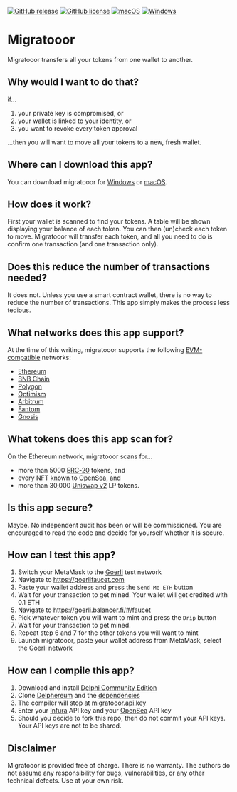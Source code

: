 [![GitHub release](https://img.shields.io/github/release/svanas/migratooor)](https://github.com/svanas/migratooor/releases/latest)
[![GitHub license](https://img.shields.io/github/license/svanas/migratooor)](https://github.com/svanas/migratooor/blob/main/LICENSE)
[![macOS](https://img.shields.io/badge/os-macOS-green)](https://github.com/svanas/migratooor/releases/latest/download/macOS.zip)
[![Windows](https://img.shields.io/badge/os-Windows-green)](https://github.com/svanas/migratooor/releases/latest/download/Windows.zip)

# Migratooor

Migratooor transfers all your tokens from one wallet to another.

## Why would I want to do that?

if...

1. your private key is compromised, or
2. your wallet is linked to your identity, or
3. you want to revoke every token approval

...then you will want to move all your tokens to a new, fresh wallet.

## Where can I download this app?

You can download migratooor for [Windows](https://github.com/svanas/migratooor/releases/latest/download/Windows.zip) or [macOS](https://github.com/svanas/migratooor/releases/latest/download/macOS.zip).

## How does it work?

First your wallet is scanned to find your tokens. A table will be shown displaying your balance of each token. You can then (un)check each token to move. Migratooor will transfer each token, and all you need to do is confirm one transaction (and one transaction only).

## Does this reduce the number of transactions needed?

It does not. Unless you use a smart contract wallet, there is no way to reduce the number of transactions. This app simply makes the process less tedious.

## What networks does this app support?

At the time of this writing, migratooor supports the following [EVM-compatible](https://chainlist.org) networks:
* [Ethereum](https://ethereum.org)
* [BNB Chain](https://www.bnbchain.org)
* [Polygon](https://polygon.technology)
* [Optimism](https://optimism.io)
* [Arbitrum](https://arbitrum.io)
* [Fantom](https://fantom.foundation)
* [Gnosis](https://www.xdaichain.com)

## What tokens does this app scan for?

On the Ethereum network, migratooor scans for...
* more than 5000 [ERC-20](https://ethereum.org/en/developers/docs/standards/tokens/erc-20) tokens, and
* every NFT known to [OpenSea](https://opensea.io), and
* more than 30,000 [Uniswap v2](https://v2.info.uniswap.org) LP tokens.

## Is this app secure?

Maybe. No independent audit has been or will be commissioned. You are encouraged to read the code and decide for yourself whether it is secure.

## How can I test this app?

1. Switch your MetaMask to the [Goerli](https://goerli.etherscan.io) test network
2. Navigate to https://goerlifaucet.com
3. Paste your wallet address and press the `Send Me ETH` button
4. Wait for your transaction to get mined. Your wallet will get credited with 0.1 ETH
5. Navigate to https://goerli.balancer.fi/#/faucet
6. Pick whatever token you will want to mint and press the `Drip` button
7. Wait for your transaction to get mined.
8. Repeat step 6 and 7 for the other tokens you will want to mint
9. Launch migratooor, paste your wallet address from MetaMask, select the Goerli network

## How can I compile this app?

1. Download and install [Delphi Community Edition](https://www.embarcadero.com/products/delphi/starter)
2. Clone [Delphereum](https://github.com/svanas/delphereum) and the [dependencies](https://github.com/svanas/delphereum#dependencies)
3. The compiler will stop at [migratooor.api.key](https://github.com/svanas/migratooor/blob/main/migratooor.api.key)
4. Enter your [Infura](https://infura.io) API key and your [OpenSea](https://opensea.io) API key
5. Should you decide to fork this repo, then do not commit your API keys. Your API keys are not to be shared.

## Disclaimer

Migratooor is provided free of charge. There is no warranty. The authors do not assume any responsibility for bugs, vulnerabilities, or any other technical defects. Use at your own risk.
